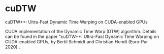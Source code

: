 # cuDTW
cuDTW++: Ultra-Fast Dynamic Time Warping on CUDA-enabled GPUs

CUDA implementation of the Dynamic Time Warp (DTW) algorithm. Details can be found in the paper "cuDTW++: Ultra-Fast Dynamic Time Warping
on CUDA-enabled GPUs, by Bertil Schmidt and Christian Hundt (Euro-Par 2020) .
